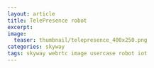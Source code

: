 ```yaml
---
layout: article
title: TelePresence robot
excerpt: 
image:
  teaser: thumbnail/telepresence_400x250.png
categories: skyway
tags: skyway webrtc image usercase robot iot
---
```


